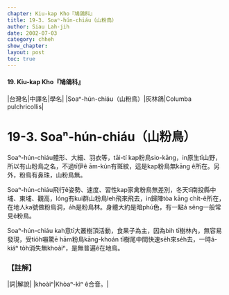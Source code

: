 ```yaml
---
chapter: Kiu-kap Kho『鳩鴿科』
title: 19-3. Soaⁿ-hún-chiáu（山粉鳥）
author: Siau Lah-jih
date: 2002-07-03
category: chheh
show_chapter: 
layout: post
toc: true
---
```


#### 19. Kiu-kap Kho『鳩鴿科』


|台灣名|中譯名|學名|
|Soaⁿ-hún-chiáu（山粉鳥）|灰林鴿|Columba pulchricollis|


# 19-3. Soaⁿ-hún-chiáu（山粉鳥）


Soaⁿ-hún-chiáu體形、大細、羽衣等，tāi-tí kap粉鳥sio-kāng，in原生tī山野，所以有山粉鳥之名，不過tī伊ê ām-kún有斑紋，這是kap粉鳥無kāng ê所在。另外，粉鳥有鼻珠，山粉鳥無。

Soaⁿ-hún-chiáu飛行ê姿勢、速度、習性kap家禽粉鳥無差別，冬天tī南投縣中埔、東埔、觀高，lóng有kui群山粉鳥leh飛來飛去，in歸陣tòa kāng chi̍t-ê所在，在地人ka號做粉鳥洞，a̍h是粉鳥林。身體大約是暗phú色，有一點á sêng一般常見ê粉鳥。

Soaⁿ-hún-chiáu kah意tī大叢樹頂活動，食果子為主，因為bih tī樹林內，無容易發現，受tio̍h嚇驚ē hām粉鳥kāng-khoán tī樹尾中間快速se̍h來se̍h去，一時á-kiáⁿ to̍h消失無khoàiⁿ，是無普遍ê在地鳥。


### 【註解】

|詞|解說|
|khoàiⁿ|Khòaⁿ-kìⁿ ê合音。|




